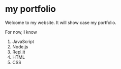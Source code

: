 # my portfolio

Welcome to my website. It will show case my portfolio.

For now, I know
1. JavaScript
1. Node.js
1. Repl.it
1. HTML
1. CSS